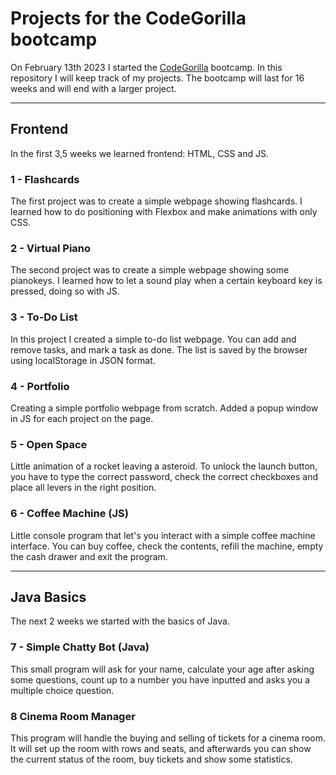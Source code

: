 # Projects for the CodeGorilla bootcamp

On February 13th 2023 I started the [CodeGorilla](https://codegorilla.nl/) bootcamp. In this repository I will keep track of my projects. The bootcamp will last for 16 weeks and will end with a larger project.

---

## Frontend
In the first 3,5 weeks we learned frontend: HTML, CSS and JS. 

### 1 - Flashcards
The first project was to create a simple webpage showing flashcards. I learned how to do positioning with Flexbox and make animations with only CSS.

### 2 - Virtual Piano
The second project was to create a simple webpage showing some pianokeys. I learned how to let a sound play when a certain keyboard key is pressed, doing so with JS.

### 3 - To-Do List
In this project I created a simple to-do list webpage. You can add and remove tasks, and mark a task as done. The list is saved by the browser using localStorage in JSON format.

### 4 - Portfolio
Creating a simple portfolio webpage from scratch. Added a popup window in JS for each project on the page. 

### 5 - Open Space
Little animation of a rocket leaving a asteroid. To unlock the launch button, you have to type the correct password, check the correct checkboxes and place all levers in the right position.

### 6 - Coffee Machine (JS)
Little console program that let's you interact with a simple coffee machine interface. You can buy coffee, check the contents, refill the machine, empty the cash drawer and exit the program.

---

## Java Basics
The next 2 weeks we started with the basics of Java.

### 7 - Simple Chatty Bot (Java)
This small program will ask for your name, calculate your age after asking some questions, count up to a number you have inputted and asks you a multiple choice question.

### 8 Cinema Room Manager
This program will handle the buying and selling of tickets for a cinema room. It will set up the room with rows and seats, and afterwards you can show the current status of the room, buy tickets and show some statistics.
